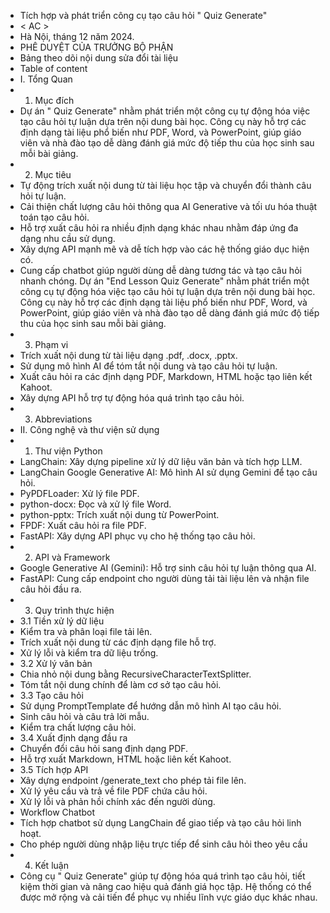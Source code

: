 - Tích hợp và phát triển công cụ tạo câu hỏi " Quiz Generate"
- < AC >
- Hà Nội,  tháng 12 năm 2024.
- PHÊ DUYỆT CỦA TRƯỞNG BỘ PHẬN
- Bảng theo dõi nội dung sửa đổi tài liệu
- Table of content
- I. Tổng Quan
- 1. Mục đích
- Dự án " Quiz Generate" nhằm phát triển một công cụ tự động hóa việc tạo câu hỏi tự luận dựa trên nội dung bài học. Công cụ này hỗ trợ các định dạng tài liệu phổ biến như PDF, Word, và PowerPoint, giúp giáo viên và nhà đào tạo dễ dàng đánh giá mức độ tiếp thu của học sinh sau mỗi bài giảng.
- 2. Mục tiêu
- Tự động trích xuất nội dung từ tài liệu học tập và chuyển đổi thành câu hỏi tự luận.
- Cải thiện chất lượng câu hỏi thông qua AI Generative và tối ưu hóa thuật toán tạo câu hỏi.
- Hỗ trợ xuất câu hỏi ra nhiều định dạng khác nhau nhằm đáp ứng đa dạng nhu cầu sử dụng.
- Xây dựng API mạnh mẽ và dễ tích hợp vào các hệ thống giáo dục hiện có.
- Cung cấp chatbot giúp người dùng dễ dàng tương tác và tạo câu hỏi nhanh chóng. Dự án "End Lesson Quiz Generate" nhằm phát triển một công cụ tự động hóa việc tạo câu hỏi tự luận dựa trên nội dung bài học. Công cụ này hỗ trợ các định dạng tài liệu phổ biến như PDF, Word, và PowerPoint, giúp giáo viên và nhà đào tạo dễ dàng đánh giá mức độ tiếp thu của học sinh sau mỗi bài giảng.
- 3. Phạm vi
- Trích xuất nội dung từ tài liệu dạng .pdf, .docx, .pptx.
- Sử dụng mô hình AI để tóm tắt nội dung và tạo câu hỏi tự luận.
- Xuất câu hỏi ra các định dạng PDF, Markdown, HTML hoặc tạo liên kết Kahoot.
- Xây dựng API hỗ trợ tự động hóa quá trình tạo câu hỏi.
- 3. Abbreviations
- II. Công nghệ và thư viện sử dụng
- 1. Thư viện Python
- LangChain: Xây dựng pipeline xử lý dữ liệu văn bản và tích hợp LLM.
- LangChain Google Generative AI: Mô hình AI sử dụng Gemini để tạo câu hỏi.
- PyPDFLoader: Xử lý file PDF.
- python-docx: Đọc và xử lý file Word.
- python-pptx: Trích xuất nội dung từ PowerPoint.
- FPDF: Xuất câu hỏi ra file PDF.
- FastAPI: Xây dựng API phục vụ cho hệ thống tạo câu hỏi.
- 2. API và Framework
- Google Generative AI (Gemini): Hỗ trợ sinh câu hỏi tự luận thông qua AI.
- FastAPI: Cung cấp endpoint cho người dùng tải tài liệu lên và nhận file câu hỏi đầu ra.
- 3. Quy trình thực hiện
- 3.1 Tiền xử lý dữ liệu
- Kiểm tra và phân loại file tải lên.
- Trích xuất nội dung từ các định dạng file hỗ trợ.
- Xử lý lỗi và kiểm tra dữ liệu trống.
- 3.2 Xử lý văn bản
- Chia nhỏ nội dung bằng RecursiveCharacterTextSplitter.
- Tóm tắt nội dung chính để làm cơ sở tạo câu hỏi.
- 3.3 Tạo câu hỏi
- Sử dụng PromptTemplate để hướng dẫn mô hình AI tạo câu hỏi.
- Sinh câu hỏi và câu trả lời mẫu.
- Kiểm tra chất lượng câu hỏi.
- 3.4 Xuất định dạng đầu ra
- Chuyển đổi câu hỏi sang định dạng PDF.
- Hỗ trợ xuất Markdown, HTML hoặc liên kết Kahoot.
- 3.5 Tích hợp API
- Xây dựng endpoint /generate_text cho phép tải file lên.
- Xử lý yêu cầu và trả về file PDF chứa câu hỏi.
- Xử lý lỗi và phản hồi chính xác đến người dùng.
- Workflow Chatbot
- Tích hợp chatbot sử dụng LangChain để giao tiếp và tạo câu hỏi linh hoạt.
- Cho phép người dùng nhập liệu trực tiếp để sinh câu hỏi theo yêu cầu
- 4. Kết luận
- Công cụ " Quiz Generate" giúp tự động hóa quá trình tạo câu hỏi, tiết kiệm thời gian và nâng cao hiệu quả đánh giá học tập. Hệ thống có thể được mở rộng và cải tiến để phục vụ nhiều lĩnh vực giáo dục khác nhau.
